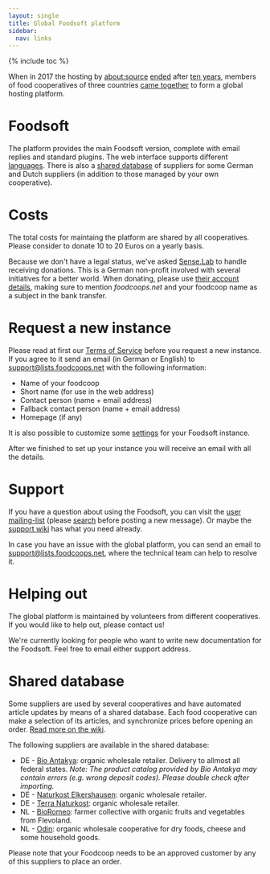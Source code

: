 ```yaml
---
layout: single
title: Global Foodsoft platform
sidebar:
  nav: links
---
```

{% include toc %}

When in 2017 the hosting by [about:source](https://www.aboutsource.net/)
[ended](/2017/04/17/foodsoft-hosting-wird-eingestellt) after [ten years](/2007/06/22/foodsoft-portal-startet/),
members of food cooperatives of three countries [came together](/2017/07/14/open-community-driven-foodsoft-platform/)
to form a global hosting platform.

# Foodsoft

The platform provides the main Foodsoft version, complete with email replies and standard
plugins. The web interface supports different [languages](https://github.com/foodcoops/foodsoft/tree/master/config/locales).
There is also a [shared database](#shared-database) of suppliers for some German
and Dutch suppliers (in addition to those managed by your own cooperative).

# Costs

The total costs for maintaing the platform are shared by all cooperatives. Please consider to donate 10 to 20 Euros
on a yearly basis.

Because we don't have a legal status, we've asked [Sense.Lab](https://senselab.org/) to handle
receiving donations. This is a German non-profit involved with several initiatives for a better world.
When donating, please use [their account details](https://senselab.org/spenden), making sure to
mention _foodcoops.net_ and your foodcoop name as a subject in the bank transfer.

# Request a new instance

Please read at first our [Terms of Service](/tos) before you request a new instance. If you agree to it send an email
(in German or English) to [support@lists.foodcoops.net](mailto:support@lists.foodcoops.net) with the following information:

   * Name of your foodcoop
   * Short name (for use in the web address)
   * Contact person (name + email address)
   * Fallback contact person (name + email address)
   * Homepage (if any)

It is also possible to customize some [settings](https://github.com/foodcoops/foodcoops.net/blob/master/Ansible/roles/foodsoft/Configuration.md) for your Foodsoft instance.

After we finished to set up your instance you will receive an email with all the details.

# Support

If you have a question about using the Foodsoft, you can visit the [user mailing-list](http://foodsoft.274.s1.nabble.com/foodsoft-discuss-f5.html)
(please [search](http://foodsoft.274.s1.nabble.com/template/NamlServlet.jtp?macro=search_page&node=5&query=) before
posting a new message).
Or maybe the [support wiki](https://github.com/foodcoops/foodsoft/wiki/Support) has what you need already.

In case you have an issue with the global platform, you can send an email to
[support@lists.foodcoops.net](mailto:support@lists.foodcoops.net),
where the technical team can help to resolve it.

# Helping out

The global platform is maintained by volunteers from different cooperatives. If you would
like to help out, please contact us!

We're currently looking for people who want to write new documentation for the Foodsoft.
Feel free to email either support address.

# Shared database

Some suppliers are used by several cooperatives and have automated article updates by means
of a shared database. Each food cooperative can make a selection of its articles, and synchronize
prices before opening an order. [Read more on the wiki](https://github.com/foodcoops/foodsoft/wiki/Shared-database).

The following suppliers are available in the shared database:

* DE - [Bio Antakya](http://www.bio-antakya.de): organic wholesale retailer. Delivery to allmost all federal states. *Note: The product catalog provided by Bio Antakya may contain errors (e.g. wrong deposit codes). Please double check after importing.*
* DE - [Naturkost Elkershausen](https://www.naturkost-elkershausen.de): organic wholesale retailer.
* DE - [Terra Naturkost](https://www.terra-natur.com/): organic wholesale retailer.
* NL - [BioRomeo](http://www.bioromeo.nl/): farmer collective with organic fruits and vegetables from Flevoland.
* NL - [Odin](https://www.odin.nl/): organic wholesale cooperative for dry foods, cheese and some household goods.

Please note that your Foodcoop needs to be an approved customer by any of this suppliers to place an order.
